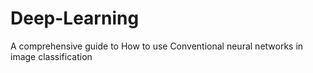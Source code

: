 # Deep-Learning

A comprehensive guide to How to use Conventional neural networks in image classification
